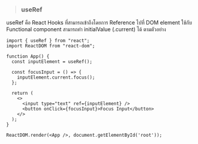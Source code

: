 > ### useRef


useRef คือ React Hooks ที่สามารถเข้าถึงโดยการ Reference ไปที่ DOM element ใช้กับ Functional component สามารถทำ initialValue (.current) ได้ ตามตัวอย่าง

```
import { useRef } from "react";
import ReactDOM from "react-dom";

function App() {
  const inputElement = useRef();

  const focusInput = () => {
    inputElement.current.focus();
  };

  return (
    <>
      <input type="text" ref={inputElement} />
      <button onClick={focusInput}>Focus Input</button>
    </>
  );
}

ReactDOM.render(<App />, document.getElementById('root'));
```



